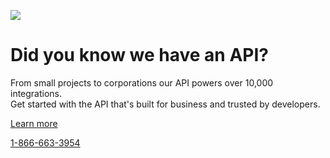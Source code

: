 [![](/assets/images/shutterstock-logo-pos.svg)](https://www.shutterstock.com/)

Did you know we have an API?
============================

From small projects to corporations our API powers over 10,000 integrations.  
Get started with the API that's built for business and trusted by developers.

[Learn more](https://www.shutterstock.com/api/pricing)

[1-866-663-3954](tel:1-866-663-3954)